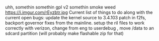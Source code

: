 uhh, somethin somethin gpl v2 somethin smoke weed
https://i.imgur.com/rEyzbtr.jpg
Current list of things to do along with the current open bugs:
update the kernel source to 3.4.103 patch in f2fs, backport governor fixes from the mainline. setup the ril files to work correctly with verizon, change from eng to userdebug
, move /data to an sdcard partition (will probably make flashable zip for that)
